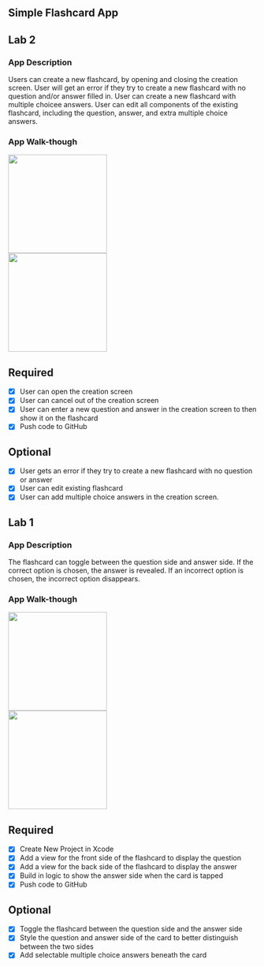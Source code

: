 ## Simple Flashcard App

## Lab 2

### App Description
 Users can create a new flashcard, by opening and closing the creation screen. User will get an error if they try to create a new flashcard with no question and/or answer filled in. User can create a new flashcard with multiple choicee answers. User can edit all components of the existing flashcard, including the question, answer, and extra multiple choice answers. 

### App Walk-though
<img src="http://g.recordit.co/vELPrkkvfb.gif" width=200><br>
<img src="http://g.recordit.co/d7AbtsZaCr.gif" width=200><br>

## Required
- [x] User can open the creation screen
- [x] User can cancel out of the creation screen
- [x] User can enter a new question and answer in the creation screen to then show it on the flashcard
- [x] Push code to GitHub
## Optional
- [x] User gets an error if they try to create a new flashcard with no question or answer
- [x] User can edit existing flashcard
- [x] User can add multiple choice answers in the creation screen.

## Lab 1

### App Description
 The flashcard can toggle between the question side and answer side. If the correct option is chosen, the answer is revealed. If an incorrect option is chosen, the incorrect option disappears. 

### App Walk-though
<img src="http://g.recordit.co/NDJTcx8ugY.gif" width=200><br>
<img src="http://g.recordit.co/yydvjMYApy.gif" width=200><br>

## Required
- [x] Create New Project in Xcode
- [x] Add a view for the front side of the flashcard to display the question
- [x] Add a view for the back side of the flashcard to display the answer
- [x] Build in logic to show the answer side when the card is tapped
- [x] Push code to GitHub
## Optional
- [x] Toggle the flashcard between the question side and the answer side
- [x] Style the question and answer side of the card to better distinguish between the two sides
- [x] Add selectable multiple choice answers beneath the card
